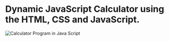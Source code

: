# Dynamic JavaScript Calculator using the HTML, CSS and JavaScript.
![Calculator Program in Java Script](https://user-images.githubusercontent.com/28824149/145390352-ebb3bfd9-ec41-4c48-8bfe-0da02d5f63b4.png)
